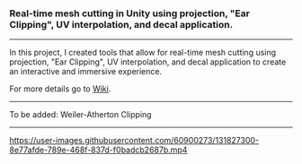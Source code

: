 ### Real-time mesh cutting in Unity using projection, "Ear Clipping", UV interpolation, and decal application.
***
In this project, I created tools that allow for real-time mesh cutting 
using projection, "Ear Clipping", UV interpolation, and decal application to create an interactive and immersive experience.</br>

For more details go to [Wiki](https://github.com/MauriceJohannssen/EarClipping/wiki).
***
To be added: Weiler-Atherton Clipping
***
https://user-images.githubusercontent.com/60900273/131827300-8e77afde-789e-468f-837d-f0badcb2687b.mp4
